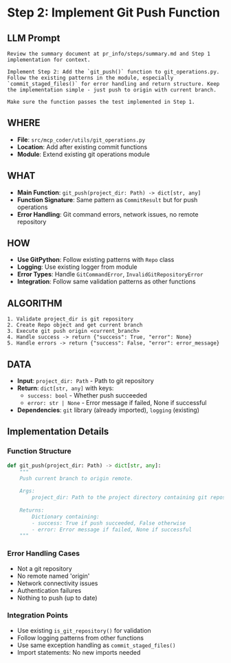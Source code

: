 # Step 2: Implement Git Push Function

## LLM Prompt
```
Review the summary document at pr_info/steps/summary.md and Step 1 implementation for context.

Implement Step 2: Add the `git_push()` function to git_operations.py. Follow the existing patterns in the module, especially `commit_staged_files()` for error handling and return structure. Keep the implementation simple - just push to origin with current branch.

Make sure the function passes the test implemented in Step 1.
```

## WHERE
- **File**: `src/mcp_coder/utils/git_operations.py`
- **Location**: Add after existing commit functions
- **Module**: Extend existing git operations module

## WHAT
- **Main Function**: `git_push(project_dir: Path) -> dict[str, any]`
- **Function Signature**: Same pattern as `CommitResult` but for push operations
- **Error Handling**: Git command errors, network issues, no remote repository

## HOW
- **Use GitPython**: Follow existing patterns with `Repo` class
- **Logging**: Use existing logger from module
- **Error Types**: Handle `GitCommandError`, `InvalidGitRepositoryError`
- **Integration**: Follow same validation patterns as other functions

## ALGORITHM
```
1. Validate project_dir is git repository
2. Create Repo object and get current branch
3. Execute git push origin <current_branch>
4. Handle success -> return {"success": True, "error": None}
5. Handle errors -> return {"success": False, "error": error_message}
```

## DATA
- **Input**: `project_dir: Path` - Path to git repository
- **Return**: `dict[str, any]` with keys:
  - `success: bool` - Whether push succeeded
  - `error: str | None` - Error message if failed, None if successful
- **Dependencies**: `git` library (already imported), `logging` (existing)

## Implementation Details

### Function Structure
```python
def git_push(project_dir: Path) -> dict[str, any]:
    """
    Push current branch to origin remote.
    
    Args:
        project_dir: Path to the project directory containing git repository
    
    Returns:
        Dictionary containing:
        - success: True if push succeeded, False otherwise
        - error: Error message if failed, None if successful
    """
```

### Error Handling Cases
- Not a git repository
- No remote named 'origin'
- Network connectivity issues
- Authentication failures
- Nothing to push (up to date)

### Integration Points
- Use existing `is_git_repository()` for validation
- Follow logging patterns from other functions
- Use same exception handling as `commit_staged_files()`
- Import statements: No new imports needed
